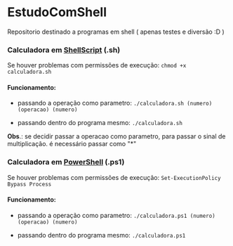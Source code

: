 # EstudoComShell

Repositorio destinado a programas em shell ( apenas testes e diversão :D )


### Calculadora em [ShellScript](http://tldp.org/LDP/Bash-Beginners-Guide/Bash-Beginners-Guide.pdf) (.sh)

Se houver problemas com permissões de execução: ```chmod +x calculadora.sh```

#### Funcionamento:

- passando a operação como parametro: ```./calculadora.sh (numero) (operacao) (numero)```

- passando dentro do programa mesmo: ```./calculadora.sh```

**Obs**.: se decidir passar a operacao como parametro, para passar o sinal de multiplicação. é necessário passar como "\*"


### Calculadora em [PowerShell](https://books.goalkicker.com/PowerShellBook/) (.ps1)

Se houver problemas com permissões de execução: ```Set-ExecutionPolicy Bypass Process```

#### Funcionamento:

- passando a operação como parametro: ```./calculadora.ps1 (numero) (operacao) (numero)```

- passando dentro do programa mesmo: ```./calculadora.ps1```
